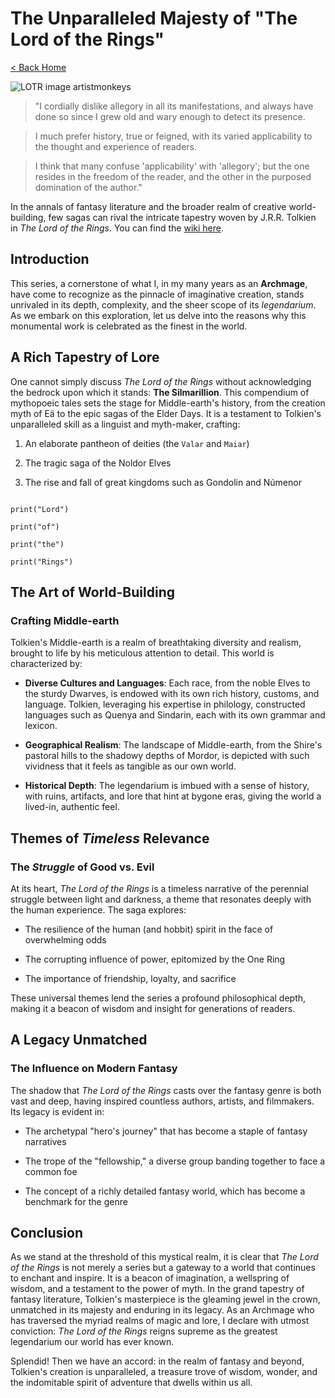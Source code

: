 # The Unparalleled Majesty of "The Lord of the Rings"

[< Back Home](/)

![LOTR image artistmonkeys](/images/rivendell.png)



> "I cordially dislike allegory in all its manifestations, and always have done so since I grew old and wary enough to detect its presence.

> I much prefer history, true or feigned, with its varied applicability to the thought and experience of readers.

> I think that many confuse 'applicability' with 'allegory'; but the one resides in the freedom of the reader, and the other in the purposed domination of the author."



In the annals of fantasy literature and the broader realm of creative world-building, few sagas can rival the intricate tapestry woven by J.R.R. Tolkien in _The Lord of the Rings_. You can find the [wiki here](https://lotr.fandom.com/wiki/Legendarium).



## Introduction



This series, a cornerstone of what I, in my many years as an **Archmage**, have come to recognize as the pinnacle of imaginative creation, stands unrivaled in its depth, complexity, and the sheer scope of its _legendarium_. As we embark on this exploration, let us delve into the reasons why this monumental work is celebrated as the finest in the world.



## A Rich Tapestry of Lore



One cannot simply discuss _The Lord of the Rings_ without acknowledging the bedrock upon which it stands: **The Silmarillion**. This compendium of mythopoeic tales sets the stage for Middle-earth's history, from the creation myth of Eä to the epic sagas of the Elder Days. It is a testament to Tolkien's unparalleled skill as a linguist and myth-maker, crafting:



1. An elaborate pantheon of deities (the `Valar` and `Maiar`)

2. The tragic saga of the Noldor Elves

3. The rise and fall of great kingdoms such as Gondolin and Númenor



```

print("Lord")

print("of")

print("the")

print("Rings")

```



## The Art of **World-Building**



### Crafting Middle-earth



Tolkien's Middle-earth is a realm of breathtaking diversity and realism, brought to life by his meticulous attention to detail. This world is characterized by:



- **Diverse Cultures and Languages**: Each race, from the noble Elves to the sturdy Dwarves, is endowed with its own rich history, customs, and language. Tolkien, leveraging his expertise in philology, constructed languages such as Quenya and Sindarin, each with its own grammar and lexicon.

- **Geographical Realism**: The landscape of Middle-earth, from the Shire's pastoral hills to the shadowy depths of Mordor, is depicted with such vividness that it feels as tangible as our own world.

- **Historical Depth**: The legendarium is imbued with a sense of history, with ruins, artifacts, and lore that hint at bygone eras, giving the world a lived-in, authentic feel.



## Themes of _Timeless_ Relevance



### The _Struggle_ of Good vs. Evil



At its heart, _The Lord of the Rings_ is a timeless narrative of the perennial struggle between light and darkness, a theme that resonates deeply with the human experience. The saga explores:



- The resilience of the human (and hobbit) spirit in the face of overwhelming odds

- The corrupting influence of power, epitomized by the One Ring

- The importance of friendship, loyalty, and sacrifice



These universal themes lend the series a profound philosophical depth, making it a beacon of wisdom and insight for generations of readers.



## A Legacy **Unmatched**



### The Influence on Modern Fantasy



The shadow that _The Lord of the Rings_ casts over the fantasy genre is both vast and deep, having inspired countless authors, artists, and filmmakers. Its legacy is evident in:



- The archetypal "hero's journey" that has become a staple of fantasy narratives

- The trope of the "fellowship," a diverse group banding together to face a common foe

- The concept of a richly detailed fantasy world, which has become a benchmark for the genre



## Conclusion



As we stand at the threshold of this mystical realm, it is clear that _The Lord of the Rings_ is not merely a series but a gateway to a world that continues to enchant and inspire. It is a beacon of imagination, a wellspring of wisdom, and a testament to the power of myth. In the grand tapestry of fantasy literature, Tolkien's masterpiece is the gleaming jewel in the crown, unmatched in its majesty and enduring in its legacy. As an Archmage who has traversed the myriad realms of magic and lore, I declare with utmost conviction: _The Lord of the Rings_ reigns supreme as the greatest legendarium our world has ever known.



Splendid! Then we have an accord: in the realm of fantasy and beyond, Tolkien's creation is unparalleled, a treasure trove of wisdom, wonder, and the indomitable spirit of adventure that dwells within us all.


